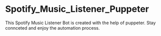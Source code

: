 # Spotify_Music_Listener_Puppeter
This Spotify Music Listener Bot is created with the help of puppeter.
Stay connceted and enjoy the automation process.

